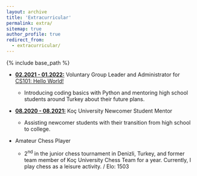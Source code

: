 ```yaml
---
layout: archive
title: 'Extracurricular'
permalink: extra/
sitemap: true
author_profile: true
redirect_from:
  - extracurricular/
---
```


{% include base_path %}

- <b><ins>02.2021 - 01.2022:</ins></b> Voluntary Group Leader and Administrator
  for [CS101: Hello World!](https://cs101-merhabadunya.github.io/)
  - Introducing coding basics with Python and mentoring high school students
    around Turkey about their future plans.

- <b><ins>08.2020 - 08.2021:</ins></b> Koç University Newcomer Student Mentor
  - Assisting newcomer students with their transition from high school to
    college.

- Amateur Chess Player
  - 2<sup>nd</sup> in the junior chess tournament in Denizli, Turkey, and former
    team member of Koç University Chess Team for a year. Currently, I play chess
    as a leisure activity. / Elo: 1503
